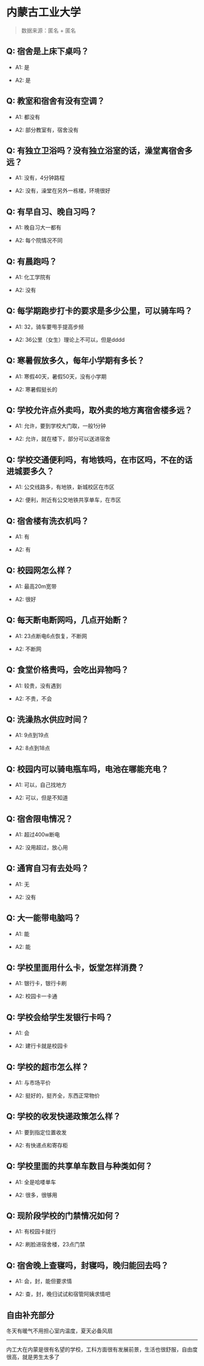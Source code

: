 # 内蒙古工业大学

> 数据来源：匿名 + 匿名

## Q: 宿舍是上床下桌吗？

- A1: 是

- A2: 是

## Q: 教室和宿舍有没有空调？

- A1: 都没有

- A2: 部分教室有，宿舍没有

## Q: 有独立卫浴吗？没有独立浴室的话，澡堂离宿舍多远？

- A1: 没有，4分钟路程

- A2: 没有，澡堂在另外一栋楼，环境很好

## Q: 有早自习、晚自习吗？

- A1: 晚自习大一都有

- A2: 每个院情况不同

## Q: 有晨跑吗？

- A1: 化工学院有

- A2: 没有

## Q: 每学期跑步打卡的要求是多少公里，可以骑车吗？

- A1: 32，骑车要甩手提高步频

- A2: 36公里（女生）理论上不可以，但是dddd

## Q: 寒暑假放多久，每年小学期有多长？

- A1: 寒假40天，暑假50天，没有小学期

- A2: 寒暑假挺长的

## Q: 学校允许点外卖吗，取外卖的地方离宿舍楼多远？

- A1: 允许，要到学校大门取，一般1分钟

- A2: 允许，就在楼下，部分可以送进宿舍

## Q: 学校交通便利吗，有地铁吗，在市区吗，不在的话进城要多久？

- A1: 公交线路多，有地铁，新城校区在市区

- A2: 便利，附近有公交地铁共享单车，在市区

## Q: 宿舍楼有洗衣机吗？

- A1: 有

- A2: 有

## Q: 校园网怎么样？

- A1: 最高20m宽带

- A2: 很好

## Q: 每天断电断网吗，几点开始断？

- A1: 23点断电6点恢复，不断网

- A2: 不断网

## Q: 食堂价格贵吗，会吃出异物吗？

- A1: 较贵，没有遇到

- A2: 不贵，不会

## Q: 洗澡热水供应时间？

- A1: 9点到19点

- A2: 8点到18点

## Q: 校园内可以骑电瓶车吗，电池在哪能充电？

- A1: 可以，自己找地方

- A2: 可以，但是不知道

## Q: 宿舍限电情况？

- A1: 超过400w断电

- A2: 没用超过，放心用

## Q: 通宵自习有去处吗？

- A1: 无

- A2: 没有

## Q: 大一能带电脑吗？

- A1: 能

- A2: 能

## Q: 学校里面用什么卡，饭堂怎样消费？

- A1: 银行卡，银行卡刷

- A2: 校园卡一卡通

## Q: 学校会给学生发银行卡吗？

- A1: 会

- A2: 建行卡就是校园卡

## Q: 学校的超市怎么样？

- A1: 与市场平价

- A2: 挺好的，挺齐全，东西正常物价

## Q: 学校的收发快递政策怎么样？

- A1: 要到指定位置收发

- A2: 有快递点和寄存柜

## Q: 学校里面的共享单车数目与种类如何？

- A1: 全是哈喽单车

- A2: 很多，很够用

## Q: 现阶段学校的门禁情况如何？

- A1: 有校园卡就行

- A2: 刷脸进宿舍楼，23点门禁

## Q: 宿舍晚上查寝吗，封寝吗，晚归能回去吗？

- A1: 会，封，能但要求情

- A2: 查，封，晚归试试和宿管阿姨求情吧

## 自由补充部分

冬天有暖气不用担心室内温度，夏天必备风扇

***

内工大在内蒙是很有名望的学校，工科方面很有发展前景，生活也很舒服，自由度很高，就是男生太多了